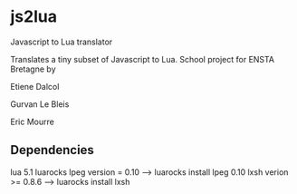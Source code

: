 # js2lua
Javascript to Lua translator

Translates a tiny subset of Javascript to Lua.
School project for ENSTA Bretagne by

Etiene Dalcol

Gurvan Le Bleis

Eric Mourre



## Dependencies
lua 5.1
luarocks 
lpeg version = 0.10 --> luarocks install lpeg 0.10
lxsh verion >= 0.8.6 --> luarocks install lxsh
